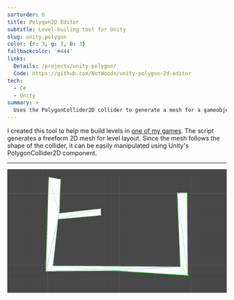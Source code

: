 ```yaml
---
sortorder: 6
title: Polygon2D Editor
subtitle: Level-builing tool for Unity
slug: unity-polygon
color: {r: 3, g: 3, b: 3}
fallbackcolor: '#444'
links:
  Details: /projects/unity-polygon/
  Code: https://github.com/NotWoods/unity-polygon-2d-editor
tech:
  - C#
  - Unity
summary: >
  Uses the PolygonCollider2D collider to generate a mesh for a gameobject, letting you draw polygonal platforms in the Unity editor via the Edit Collider button. Just drag the script onto your platform GameObject and you're good to go.
---
```

I created this tool to help me build levels in [one of my games](../latch-on).
The script generates a freeform 2D mesh for level layout.
Since the mesh follows the shape of the collider, it can be easily manipulated
using Unity's PolygonCollider2D component.

___

![Demonstration of the Unity Polygon2D Editor](/images/unity-polygon/example.gif)
